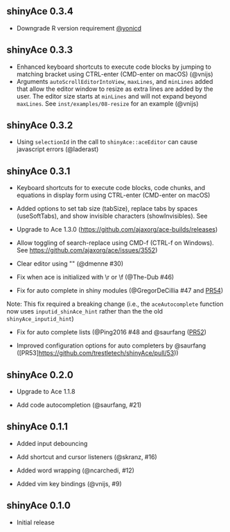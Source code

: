 shinyAce 0.3.4
--------------------------------------------------------------------

* Downgrade R version requirement [@yonicd](https://github.com/trestletech/shinyAce/issues/61) 

shinyAce 0.3.3
--------------------------------------------------------------------

* Enhanced keyboard shortcuts to execute code blocks by jumping to matching bracket using CTRL-enter (CMD-enter on macOS) (@vnijs)
* Arguments `autoScrollEditorIntoView`, `maxLines`, and `minLines` added that allow the editor window to resize as extra lines are added by the user. The editor size starts at `minLines` and will not expand beyond `maxLines`. See `inst/examples/08-resize` for an example (@vnijs)

shinyAce 0.3.2
--------------------------------------------------------------------

* Using `selectionId` in the call to `shinyAce::aceEditor` can cause javascript errors (@laderast)

shinyAce 0.3.1
--------------------------------------------------------------------

* Keyboard shortcuts for to execute code blocks, code chunks, and equations in display form using CTRL-enter (CMD-enter on macOS)

* Added options to set tab size (tabSize), replace tabs by spaces (useSoftTabs), and show invisible characters (showInvisibles). See 

* Upgrade to Ace 1.3.0 (https://github.com/ajaxorg/ace-builds/releases)

* Allow toggling of search-replace using CMD-f (CTRL-f on Windows). See https://github.com/ajaxorg/ace/issues/3552)

* Clear editor using "" (@dmenne #30)

* Fix when ace is initialized with \r or \f (@The-Dub #46)

* Fix for auto complete in shiny modules (@GregorDeCillia #47 and [PR54](https://github.com/trestletech/shinyAce/pull/54))

Note: This fix required a breaking change (i.e., the `aceAutocomplete` function now uses `inputid_shinAce_hint` rather than the the old `shinyAce_inputid_hint`)

* Fix for auto complete lists (@Ping2016 #48 and @saurfang  ([PR52](https://github.com/trestletech/shinyAce/pull/52))

* Improved configuration options for auto completers by @saurfang ([PR53]https://github.com/trestletech/shinyAce/pull/53))


shinyAce 0.2.0
--------------------------------------------------------------------

* Upgrade to Ace 1.1.8

* Add code autocompletion (@saurfang, #21)


shinyAce 0.1.1
--------------------------------------------------------------------

* Added input debouncing

* Add shortcut and cursor listeners (@skranz, #16)

* Added word wrapping (@ncarchedi, #12)

* Added vim key bindings (@vnijs, #9)


shinyAce 0.1.0
--------------------------------------------------------------------

* Initial release
